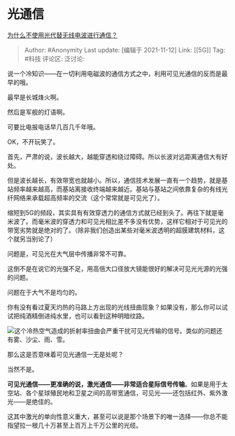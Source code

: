 # 光通信
[为什么不使用光代替无线电波进行通信？](https://www.zhihu.com/question/28647489/answer/725304060)

> Author: #Anonymity
> Last update: [编辑于 2021-11-12]
> Link: [[5G]]
> Tag: #科技
> 评论区:
> 泛讨论:

说一个冷知识——在一切利用电磁波的通信方式之中，利用可见光通信的反而是最早的哦。

最早是长城烽火啊。

然后是军舰的灯语啊。

可要比电报电话早几百几千年哦。

OK，不开玩笑了。

首先，严肃的说，波长越大，越能穿透和绕过障碍。所以长波对远距离通信大有好处。

但是波长越长，有效带宽也就越小。所以，通信技术发展一直有一个趋势，就是基站频率越来越高，而基站离接收终端越来越近。基站与基站之间依靠复杂的有线光纤网络来承载超高频率的交流（这个常常就是可见光了）。

缩短到5G的频段，其实具有有效穿透力的通信方式就已经到头了。再往下就是毫米波了。而毫米波的穿透力和可见光相比差不多没有优势，这样它相对于可见光的带宽劣势就是绝对的了。（除非我们创造出某些对毫米波透明的超膜建筑材料，这个就另当别论了）

问题是，可见光在大气层中传播非常不可靠。

这倒不是在说它的光强不足，用高倍大口径放大镜能很好的解决可见光光源的光强的问题。

问题在于大气不是均匀的。

你有没有看过夏天灼热的马路上方出现的光线扭曲现象？如果没有，那么你可以试试把纯酒精倒进纯水里，也可以看到这种明暗纹路。

![](https://pic3.zhimg.com/50/v2-68294f723d14ab4491035ce069efd9cd_hd.jpg?source=1940ef5c)这个冷热空气造成的折射率扭曲会严重干扰可见光传输的信号。类似的问题还有雾、沙尘、雨、雪。

那么这是否意味着可见光通信一无是处呢？

当然不是。

**可见光通信——更准确的说，激光通信——非常适合星际信号传输**。如果是用于太空站、各个星球殖民地和卫星之间的高带宽通信，可见光——还包括红外、紫外激光——是绝佳的。

这其中激光的单向性意义重大，甚至可以说是那个场景下的唯一选择——你总不能指望拉一根几十万甚至上百万上千万公里的光缆。

